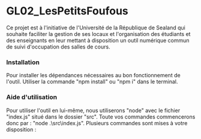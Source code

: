 # GL02_LesPetitsFoufous

Ce projet est à l'initiative de l'Université de la République de Sealand qui souhaite faciliter la gestion de ses locaux et l'organisation des étudiants et des enseignants en leur mettant à disposition un outil numérique commun de suivi d'occupation des salles de cours.

### Installation

Pour installer les dépendances nécessaires au bon fonctionnement de l'outil. Utiliser la commande "npm install" ou "npm i" dans le terminal.

### Aide d'utilisation 

Pour utiliser l'outil en lui-même, nous utiliserons "node" avec le fichier "index.js" situé dans le dossier "src".
Toute vos commandes commencerons donc par : "node .\src\index.js".
Plusieurs commandes sont mises à votre disposition : 

